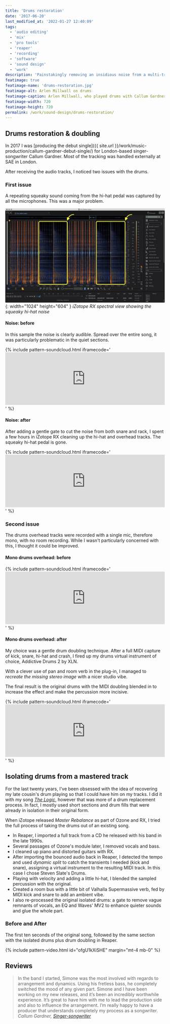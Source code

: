 ```yaml
---
title: 'Drums restoration'
date: '2017-06-20'
last_modified_at: '2022-01-27 12:40:09'
tags:
  - 'audio editing'
  - 'mix'
  - 'pro tools'
  - 'reaper'
  - 'recording'
  - 'software'
  - 'sound design'
  - 'work'
description: 'Painstakingly removing an insidious noise from a multi-track recording, plus various techniques for drum replacing and drum doubling.'
featimage: true
featimage-name: 'drums-restoration.jpg'
featimage-alt: Arlen Millwall on drums
featimage-caption: Arlen Millwall, who played drums with Callum Gardner
featimage-width: 720
featimage-height: 720
permalink: /work/sound-design/drums-restoration/
---
```

## Drums restoration & doubling

In 2017 I was [producing the debut single]({{ site.url }}/work/music-production/callum-gardner-debut-single/) for London-based singer-songwriter Callum Gardner. Most of the tracking was handled externally at SAE in London.

After receiving the audio tracks, I noticed two issues with the drums.

### First issue

A repeating squeaky sound coming from the hi-hat pedal was captured by all the microphones. This was a major problem.

![iZotope RX spectral view showing the squeaky hi-hat noise](/assets/images/audio-editing-rx-squeaky-hihat.jpg){: width="1024" height="604" }
*iZotope RX spectral view showing the squeaky hi-hat noise*

#### Noise: before

In this sample the noise is clearly audible. Spread over the entire song, it was particularly problematic in the quiet sections.

{% include pattern-soundcloud.html iframecode='<iframe width="100%" height="166" scrolling="no" frameborder="no" allow="autoplay" src="https://w.soundcloud.com/player/?url=https%3A//api.soundcloud.com/tracks/695750329%3Fsecret_token%3Ds-mfX5b&color=%23b4b696&auto_play=false&hide_related=false&show_comments=true&show_user=true&show_reposts=false&show_teaser=true"></iframe>' %}

#### Noise: after

After adding a gentle gate to cut the noise from both snare and rack, I spent a few hours in iZotope RX cleaning up the hi-hat and overhead tracks. The squeaky hi-hat pedal is gone.

{% include pattern-soundcloud.html iframecode='<iframe width="100%" height="166" scrolling="no" frameborder="no" allow="autoplay" src="https://w.soundcloud.com/player/?url=https%3A//api.soundcloud.com/tracks/695750326%3Fsecret_token%3Ds-UFUTG&color=%23b4b696&auto_play=false&hide_related=false&show_comments=true&show_user=true&show_reposts=false&show_teaser=true"></iframe>' %}

### Second issue

The drums overhead tracks were recorded with a single mic, therefore mono, with no room recording. While I wasn't particularly concerned with this, I thought it could be improved.

#### Mono drums overhead: before

{% include pattern-soundcloud.html iframecode='<iframe width="100%" height="166" scrolling="no" frameborder="no" allow="autoplay" src="https://w.soundcloud.com/player/?url=https%3A//api.soundcloud.com/tracks/695750338%3Fsecret_token%3Ds-B3sCU&color=%23b4b696&auto_play=false&hide_related=false&show_comments=true&show_user=true&show_reposts=false&show_teaser=true"></iframe>' %}

#### Mono drums overhead: after

My choice was a gentle drum doubling technique. After a full MIDI capture of kick, snare, hi-hat and crash, I fired up my drums virtual instrument of choice, Addictive Drums 2 by XLN.

With a clever use of pan and room verb in the plug-in, I managed to _recreate the missing stereo image_ with a nicer studio vibe.

The final result is the original drums with the MIDI doubling blended in to increase the effect and make the percussion more incisive.

{% include pattern-soundcloud.html iframecode='<iframe width="100%" height="166" scrolling="no" frameborder="no" allow="autoplay" src="https://w.soundcloud.com/player/?url=https%3A//api.soundcloud.com/tracks/695750350%3Fsecret_token%3Ds-fCToe&color=%23b4b696&auto_play=false&hide_related=false&show_comments=true&show_user=true&show_reposts=false&show_teaser=true"></iframe>' %}

## Isolating drums from a mastered track

For the last twenty years, I've been obsessed with the idea of recovering my late cousin's drum playing so that I could have him on my tracks. I did it with my song [_The Logic_](https://minutestomidnight.bandcamp.com/track/the-logic), however that was more of a drum replacement process. In fact, I mostly used short sections and drum fills that were already in isolation in their original form.

When iZotope released _Master Rebalance_ as part of Ozone and RX, I tried the full process of taking the drums out of an existing song.

- In Reaper, I imported a full track from a CD he released with his band in the late 1990s.
- Several passages of Ozone's module later, I removed vocals and bass.
- I cleaned up piano and distorted guitars with RX.
- After importing the bounced audio back in Reaper, I detected the tempo and used _dynamic split_ to catch the transients I needed (kick and snare), assigning a virtual instrument to the resulting MIDI track. In this case I chose Steven Slate's Drums.
- Playing with velocity and adding a little hi-hat, I blended the sampled percussion with the original.
- Created a room bus with a little bit of Valhalla Supermassive verb, fed by MIDI kick and snare to add an ambient vibe.
- I also re-processed the original isolated drums: a gate to remove vague remnants of vocals, an EQ and Waves' MV2 to enhance quieter sounds and glue the whole part.

### Before and After

The first ten seconds of the original song, followed by the same section with the isolated drums plus drum doubling in Reaper.

{% include pattern-video.html id="ofgU1kXiSHE" margin="mt-4 mb-0" %}

## Reviews

> In the band I started, Simone was the most involved with regards to arrangement and dynamics. Using his fretless bass, he completely switched the mood of any given part. Simone and I have been working on my new releases, and it’s been an incredibly worthwhile experience. It’s great to have him with me to lead the production side and also to influence the arrangement. I’m really happy to have a producer that understands completely my process as a songwriter.
> <cite>Callum Gardner, [Singer-songwriter](https://callumgardnerofficial.com/)</cite>